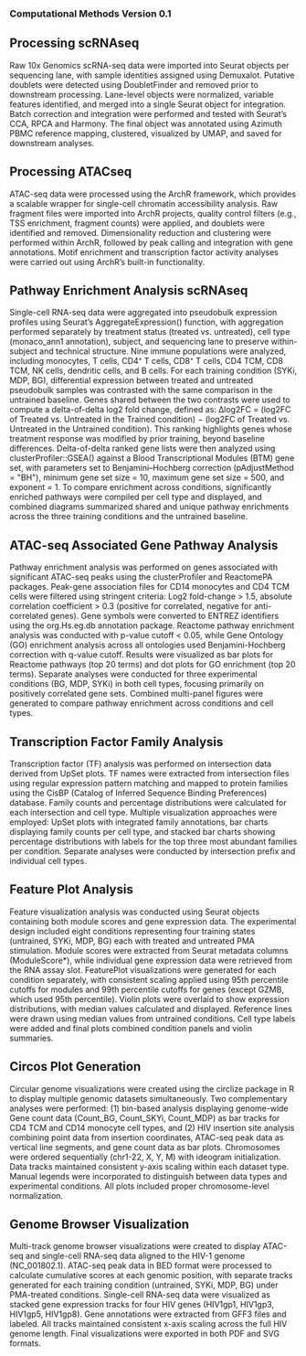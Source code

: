 ### Computational Methods Version 0.1

## Processing scRNAseq
Raw 10x Genomics scRNA-seq data were imported into Seurat objects per sequencing lane, with sample identities assigned using Demuxalot. Putative doublets were detected using DoubletFinder and removed prior to downstream processing. Lane-level objects were normalized, variable features identified, and merged into a single Seurat object for integration. Batch correction and integration were performed and tested with Seurat’s CCA, RPCA and Harmony. The final object was annotated using Azimuth PBMC reference mapping, clustered, visualized by UMAP, and saved for downstream analyses.

## Processing ATACseq
ATAC-seq data were processed using the ArchR framework, which provides a scalable wrapper for single-cell chromatin accessibility analysis. Raw fragment files were imported into ArchR projects, quality control filters (e.g., TSS enrichment, fragment counts) were applied, and doublets were identified and removed. Dimensionality reduction and clustering were performed within ArchR, followed by peak calling and integration with gene annotations. Motif enrichment and transcription factor activity analyses were carried out using ArchR’s built-in functionality.

## Pathway Enrichment Analysis scRNAseq
Single-cell RNA-seq data were aggregated into pseudobulk expression profiles using Seurat’s AggregateExpression() function, with aggregation performed separately by treatment status (treated vs. untreated), cell type (monaco_ann1 annotation), subject, and sequencing lane to preserve within-subject and technical structure. Nine immune populations were analyzed, including monocytes, T cells, CD4⁺ T cells, CD8⁺ T cells, CD4 TCM, CD8 TCM, NK cells, dendritic cells, and B cells. For each training condition (SYKi, MDP, BG), differential expression between treated and untreated pseudobulk samples was contrasted with the same comparison in the untrained baseline. Genes shared between the two contrasts were used to compute a delta-of-delta log2 fold change, defined as: 
Δlog2FC = (log2FC of Treated vs. Untreated in the Trained condition) − (log2FC of Treated vs. Untreated in the Untrained condition). 
This ranking highlights genes whose treatment response was modified by prior training, beyond baseline differences. Delta-of-delta ranked gene lists were then analyzed using clusterProfiler::GSEA() against a Blood Transcriptional Modules (BTM) gene set, with parameters set to Benjamini–Hochberg correction (pAdjustMethod = "BH"), minimum gene set size = 10, maximum gene set size = 500, and exponent = 1. To compare enrichment across conditions, significantly enriched pathways were compiled per cell type and displayed, and combined diagrams summarized shared and unique pathway enrichments across the three training conditions and the untrained baseline.

## ATAC-seq Associated Gene Pathway Analysis
Pathway enrichment analysis was performed on genes associated with significant ATAC-seq peaks using the clusterProfiler and ReactomePA packages. Peak-gene association files for CD14 monocytes and CD4 TCM cells were filtered using stringent criteria: Log2 fold-change > 1.5, absolute correlation coefficient > 0.3 (positive for correlated, negative for anti-correlated genes). Gene symbols were converted to ENTREZ identifiers using the org.Hs.eg.db annotation package. Reactome pathway enrichment analysis was conducted with p-value cutoff < 0.05, while Gene Ontology (GO) enrichment analysis across all ontologies used Benjamini-Hochberg correction with q-value cutoff. Results were visualized as bar plots for Reactome pathways (top 20 terms) and dot plots for GO enrichment (top 20 terms). Separate analyses were conducted for three experimental conditions (BG, MDP, SYKi) in both cell types, focusing primarily on positively correlated gene sets. Combined multi-panel figures were generated to compare pathway enrichment across conditions and cell types.

## Transcription Factor Family Analysis
Transcription factor (TF) analysis was performed on intersection data derived from UpSet plots. TF names were extracted from intersection files using regular expression pattern matching and mapped to protein families using the CisBP (Catalog of Inferred Sequence Binding Preferences) database. Family counts and percentage distributions were calculated for each intersection and cell type. Multiple visualization approaches were employed: UpSet plots with integrated family annotations, bar charts displaying family counts per cell type, and stacked bar charts showing percentage distributions with labels for the top three most abundant families per condition. Separate analyses were conducted by intersection prefix and individual cell types.

## Feature Plot Analysis
Feature visualization analysis was conducted using Seurat objects containing both module scores and gene expression data. The experimental design included eight conditions representing four training states (untrained, SYKi, MDP, BG) each with treated and untreated PMA stimulation. Module scores were extracted from Seurat metadata columns (ModuleScore*), while individual gene expression data were retrieved from the RNA assay slot. FeaturePlot visualizations were generated for each condition separately, with consistent scaling applied using 95th percentile cutoffs for modules and 99th percentile cutoffs for genes (except GZMB, which used 95th percentile). Violin plots were overlaid to show expression distributions, with median values calculated and displayed. Reference lines were drawn using median values from untrained conditions. Cell type labels were added and final plots combined condition panels and violin summaries.

## Circos Plot Generation
Circular genome visualizations were created using the circlize package in R to display multiple genomic datasets simultaneously. Two complementary analyses were performed: (1) bin-based analysis displaying genome-wide Gene count data (Count_BG, Count_SKYi, Count_MDP) as bar tracks for CD4 TCM and CD14 monocyte cell types, and (2) HIV insertion site analysis combining point data from insertion coordinates, ATAC-seq peak data as vertical line segments, and gene count data as bar plots. Chromosomes were ordered sequentially (chr1-22, X, Y, M) with ideogram initialization. Data tracks maintained consistent y-axis scaling within each dataset type. Manual legends were incorporated to distinguish between data types and experimental conditions. All plots included proper chromosome-level normalization.

## Genome Browser Visualization
Multi-track genome browser visualizations were created to display ATAC-seq and single-cell RNA-seq data aligned to the HIV-1 genome (NC_001802.1). ATAC-seq peak data in BED format were processed to calculate cumulative scores at each genomic position, with separate tracks generated for each training condition (untrained, SYKi, MDP, BG) under PMA-treated conditions. Single-cell RNA-seq data were visualized as stacked gene expression tracks for four HIV genes (HIV1gp1, HIV1gp3, HIV1gp5, HIV1gp8). Gene annotations were extracted from GFF3 files and labeled. All tracks maintained consistent x-axis scaling across the full HIV genome length. Final visualizations were exported in both PDF and SVG formats.
